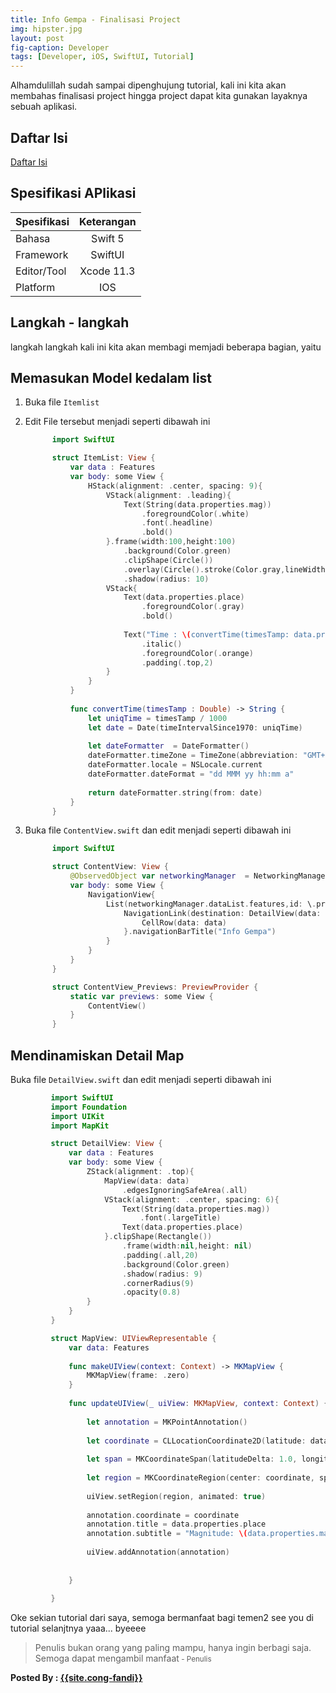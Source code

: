 ```yaml
---
title: Info Gempa - Finalisasi Project
img: hipster.jpg
layout: post
fig-caption: Developer
tags: [Developer, iOS, SwiftUI, Tutorial]
---
```


Alhamdulillah sudah sampai dipenghujung tutorial, kali ini kita akan membahas finalisasi project hingga project dapat kita gunakan layaknya sebuah aplikasi.
<!--more-->

## Daftar Isi ##

[Daftar Isi](https://thengoding.com/2019/12/27/j-info-gempa-daftar-isi/)


## Spesifikasi APlikasi ##

|  Spesifikasi  | Keterangan      |
| :------------ |:---------------:|
|  Bahasa       | Swift 5         |
| Framework     | SwiftUI         |
| Editor/Tool   | Xcode 11.3      |
| Platform      | IOS             | 

## Langkah - langkah ##

langkah langkah kali ini kita akan membagi memjadi beberapa bagian, yaitu

## Memasukan Model kedalam list ##

1. Buka file `Itemlist`

2. Edit File tersebut menjadi seperti dibawah ini
   
   ```swift
         import SwiftUI

         struct ItemList: View {
             var data : Features
             var body: some View {
                 HStack(alignment: .center, spacing: 9){
                     VStack(alignment: .leading){
                         Text(String(data.properties.mag))
                             .foregroundColor(.white)
                             .font(.headline)
                             .bold()
                     }.frame(width:100,height:100)
                         .background(Color.green)
                         .clipShape(Circle())
                         .overlay(Circle().stroke(Color.gray,lineWidth: 1))
                         .shadow(radius: 10)
                     VStack{
                         Text(data.properties.place)
                             .foregroundColor(.gray)
                             .bold()
                         
                         Text("Time : \(convertTime(timesTamp: data.properties.time))")
                             .italic()
                             .foregroundColor(.orange)
                             .padding(.top,2)
                     }
                 }
             }
             
             func convertTime(timesTamp : Double) -> String {
                 let uniqTime = timesTamp / 1000
                 let date = Date(timeIntervalSince1970: uniqTime)
                 
                 let dateFormatter  = DateFormatter()
                 dateFormatter.timeZone = TimeZone(abbreviation: "GMT+7")
                 dateFormatter.locale = NSLocale.current
                 dateFormatter.dateFormat = "dd MMM yy hh:mm a"
                 
                 return dateFormatter.string(from: date)
             }
         }
   ```

3. Buka file `ContentView.swift` dan edit menjadi seperti dibawah ini
   
   ```swift
         import SwiftUI

         struct ContentView: View {
             @ObservedObject var networkingManager  = NetworkingManager()
             var body: some View {
                 NavigationView{
                     List(networkingManager.dataList.features,id: \.properties){ data in
                         NavigationLink(destination: DetailView(data: data)){
                             CellRow(data: data)
                         }.navigationBarTitle("Info Gempa")
                     }
                 }
             }
         }

         struct ContentView_Previews: PreviewProvider {
             static var previews: some View {
                 ContentView()
             }
         }
   ```

## Mendinamiskan Detail Map ##

Buka file `DetailView.swift` dan edit menjadi seperti dibawah ini

```swift
         import SwiftUI
         import Foundation
         import UIKit
         import MapKit

         struct DetailView: View {
             var data : Features
             var body: some View {
                 ZStack(alignment: .top){
                     MapView(data: data)
                         .edgesIgnoringSafeArea(.all)
                     VStack(alignment: .center, spacing: 6){
                         Text(String(data.properties.mag))
                             .font(.largeTitle)
                         Text(data.properties.place)
                     }.clipShape(Rectangle())
                         .frame(width:nil,height: nil)
                         .padding(.all,20)
                         .background(Color.green)
                         .shadow(radius: 9)
                         .cornerRadius(9)
                         .opacity(0.8)
                 }
             }
         }

         struct MapView: UIViewRepresentable {
             var data: Features
             
             func makeUIView(context: Context) -> MKMapView {
                 MKMapView(frame: .zero)
             }
             
             func updateUIView(_ uiView: MKMapView, context: Context) {
                 
                 let annotation = MKPointAnnotation()
                 
                 let coordinate = CLLocationCoordinate2D(latitude: data.geometry.coordinates[1], longitude: data.geometry.coordinates[0])
                 
                 let span = MKCoordinateSpan(latitudeDelta: 1.0, longitudeDelta: 1.0)
                 
                 let region = MKCoordinateRegion(center: coordinate, span: span)
                 
                 uiView.setRegion(region, animated: true)
                 
                 annotation.coordinate = coordinate
                 annotation.title = data.properties.place
                 annotation.subtitle = "Magnitude: \(data.properties.mag)"
                 
                 uiView.addAnnotation(annotation)
                 
                 
             }
             
         }
```

Oke sekian tutorial dari saya, semoga bermanfaat bagi temen2  see you di tutorial selanjtnya yaaa... byeeee




>Penulis bukan orang yang paling mampu, hanya ingin berbagi saja. Semoga dapat mengambil manfaat<small> - Penulis</small>


<b>Posted By : <a href="{{site.cong-url}}">{{site.cong-fandi}}</a></b>